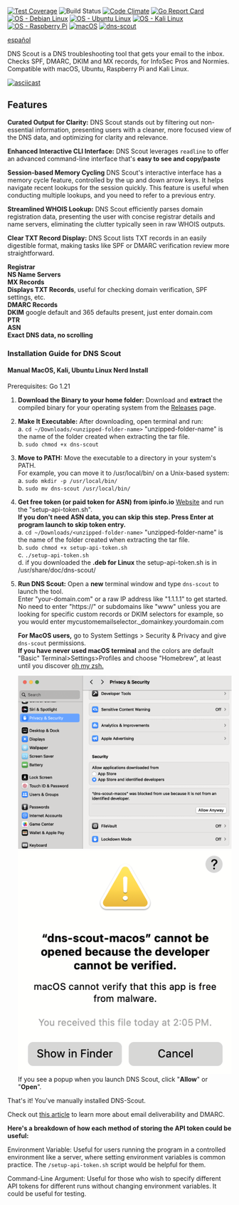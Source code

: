 [![Test Coverage](https://api.codeclimate.com/v1/badges/d4e845cc3d2bac221e50/test_coverage)](https://codeclimate.com/github/careyjames/dns-scout/test_coverage)
![Build Status](https://github.com/careyjames/dns-scout/actions/workflows/go.yml/badge.svg?branch=main)
[![Code Climate](https://codeclimate.com/github/careyjames/dns-scout/badges/gpa.svg)](https://codeclimate.com/github/careyjames/dns-scout)
[![Go Report Card](https://goreportcard.com/badge/github.com/careyjames/dns-scout)](https://goreportcard.com/report/github.com/careyjames/dns-scout)
[![OS - Debian Linux](https://img.shields.io/badge/OS-Debian_Linux-blue?logo=linux&logoColor=white)](https://snapcraft.io/install/dns-scout/debian "Go to Debian installer")
[![OS - Ubuntu Linux](https://img.shields.io/badge/OS-Ubuntu_Linux-blue?logo=linux&logoColor=white)](https://snapcraft.io/install/dns-scout/ubuntu "Go to Ubuntu installer")
[![OS - Kali Linux](https://img.shields.io/badge/OS-Kali_Linux-blue?logo=linux&logoColor=white)](https://www.kali.org/ "Go to Kali homepage")
[![OS - Raspberry Pi](https://img.shields.io/badge/OS-Raspberry_Pi-blue?logo=raspberry-pi&logoColor=white)](https://snapcraft.io/install/dns-scout/raspbian "Go to Raspberry Pi installer")
[![macOS](https://img.shields.io/badge/macOS-Silicon_and_Intel-blue?logo=apple&logoColor=white)](https://www.apple.com/macos/ "Go to Apple homepage")
[![dns-scout](https://snapcraft.io/dns-scout/badge.svg)](https://snapcraft.io/dns-scout)  

[español](https://github.com/careyjames/dns-scout/blob/main/README(espa%C3%B1ol).md)

DNS Scout is a DNS troubleshooting tool that gets your email to the inbox. Checks SPF, DMARC, DKIM and MX records, for InfoSec Pros and Normies. Compatible with macOS, Ubuntu, Raspberry Pi and Kali Linux.

[![asciicast](https://asciinema.org/a/619460.png)](https://asciinema.org/a/619460?autoplay=1&speed=2.0)



## Features

**Curated Output for Clarity:**
DNS Scout stands out by filtering out non-essential information,
presenting users with a cleaner, more focused view of the DNS data,
and optimizing for clarity and relevance.

**Enhanced Interactive CLI Interface:**
DNS Scout leverages `readline` to offer an advanced command-line interface
that's **easy to see and copy/paste**

**Session-based Memory Cycling**
DNS Scout's interactive interface has a memory cycle feature,
controlled by the up and down arrow keys. It helps navigate recent
lookups for the session quickly.
This feature is useful when conducting multiple lookups,
and you need to refer to a previous entry.

**Streamlined WHOIS Lookup:**
DNS Scout efficiently parses domain registration data,
presenting the user with concise registrar details and name servers,
eliminating the clutter typically seen in raw WHOIS outputs.

**Clear TXT Record Display:**
DNS Scout lists TXT records in an easily digestible format,
making tasks like SPF or DMARC verification review more straightforward.

**Registrar**  
**NS Name Servers**  
**MX Records**  
**Displays TXT Records**, useful for checking domain verification,
SPF settings, etc.  
**DMARC Records**  
**DKIM** google default and 365 defaults present, just enter domain.com  
**PTR**  
**ASN**  
**Exact DNS data, no scrolling**  

### Installation Guide for DNS Scout

#### Manual MacOS, Kali, Ubuntu Linux Nerd Install

Prerequisites: Go 1.21

1. **Download the Binary to your home folder:**
   Download and **extract** the compiled binary for your operating system from
   the [Releases](https://github.com/careyjames/dns-scout/releases) page.

2. **Make It Executable:**
   After downloading, open terminal and run:  
   a. ```cd ~/Downloads/<unzipped-folder-name>``` "unzipped-folder-name"
   is the name of the folder created when extracting the tar file.  
   b. ```sudo chmod +x dns-scout```

3. **Move to PATH:**
   Move the executable to a directory in your system's PATH.  
   For example, you can move it to /usr/local/bin/ on a Unix-based system:  
   a. ```sudo mkdir -p /usr/local/bin/```  
   b. ```sudo mv dns-scout /usr/local/bin/```

4. **Get free token (or paid token for ASN) from ipinfo.io**
   [Website](https://ipinfo.io) and run the "setup-api-token.sh".  
   **If you don't need ASN data, you can skip this step. Press Enter at program launch to skip token entry.**  
   a. ```cd ~/Downloads/<unzipped-folder-name>``` "unzipped-folder-name"
   is the name of the folder created when extracting the tar file.  
   b. ```sudo chmod +x setup-api-token.sh```  
   c. ```./setup-api-token.sh```  
   d. if you downloaded the **.deb for Linux** the setup-api-token.sh is in /usr/share/doc/dns-scout/  
   
5. **Run DNS Scout:**
   Open a **new** terminal window and type `dns-scout` to launch the tool.  
   Enter "your-domain.com" or a raw IP address like "1.1.1.1" to get started.  
   No need to enter "https://" or subdomains like "www" unless you are looking for specific custom records or DKIM selectors for example, so you would enter mycustomemailselector._domainkey.yourdomain.com  

   **For MacOS users,** go to System Settings > Security & Privacy and
   give `dns-scout` permissions.  
   **If you have never used macOS terminal** and the colors
   are default "Basic" Terminal>Settings>Profiles and choose "Homebrew",
   at least until you discover [oh my zsh.](https://github.com/ohmyzsh/ohmyzsh)

   ![Example IP records](mac-click-allow.png)![Dev not verified](dev-not-verified.png)  
   If you see a popup when you launch DNS Scout, click "**Allow**" or "**Open**".  

That's it! You've manually installed DNS-Scout.

Check out [this article](https://www.machelpnashville.com/dns-security-with-dmarc-and-spf-a-comprehensive-guide-to-stop-hackers/) to learn more about email deliverability and DMARC.  

**Here's a breakdown of how each method of storing the API token could be useful:**

Environment Variable: Useful for users running the program in a controlled
environment like a server,
where setting environment variables is common practice.
The ```/setup-api-token.sh``` script would be helpful for them.

Command-Line Argument: Useful for those who wish to specify different API tokens
for different runs without changing environment variables.
It could be useful for testing.
